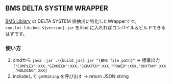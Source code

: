 ## BMS DELTA SYSTEM WRAPPER

[BMS Liblary](http://www.lm-t.com/content/bmslibrary/index.html) の DELTA SYSTEM 値抽出に特化したWrapperです。  
`com.lmt.lib.bms-${version}.jar` を/libs に入れればコンパイル＆ビルドできるはずです。

### 使い方

1. cmdから `java -jar .\{build jar}.jar "{BMS file path}"` -> 標準出力 `{"COMPLEX":XXX,"GIMMICK":XXX,"SCRATCH":XXX,"POWER":XXX,"RHYTHM":XXX,"HOLDING":XXX}`
2. includeして `getRating` を呼び出す -> return JSON string
